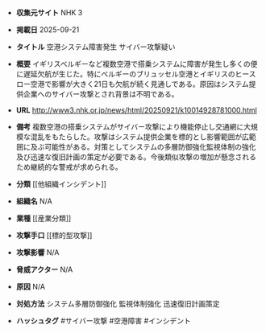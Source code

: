 - **収集元サイト**
NHK 3

- **掲載日**
2025-09-21

- **タイトル**
空港システム障害発生 サイバー攻撃疑い

- **概要**
イギリスベルギーなど複数空港で搭乗システムに障害が発生し多くの便に遅延欠航が生じた。特にベルギーのブリュッセル空港とイギリスのヒースロー空港で影響が大きく21日も欠航が続く見通しである。原因はシステム提供企業へのサイバー攻撃とされ背景は不明である。

- **URL**
http://www3.nhk.or.jp/news/html/20250921/k10014928781000.html

- **備考**
複数空港の搭乗システムがサイバー攻撃により機能停止し交通網に大規模な混乱をもたらした。攻撃はシステム提供企業を標的とし影響範囲が広範囲に及ぶ可能性がある。対策としてシステムの多層防御強化監視体制の強化及び迅速な復旧計画の策定が必要である。今後類似攻撃の増加が懸念されるため継続的な警戒が求められる。

- **分類**
[[他組織インシデント]]

- **組織名**
N/A

- **業種**
[[産業分類]]

- **攻撃手口**
[[標的型攻撃]]

- **攻撃影響**
N/A

- **脅威アクター**
N/A

- **原因**
N/A

- **対処方法**
システム多層防御強化 監視体制強化 迅速復旧計画策定

- **ハッシュタグ**
#サイバー攻撃 #空港障害 #インシデント
